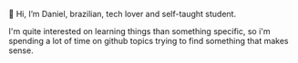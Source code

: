 👋 Hi, I’m Daniel, brazilian, tech lover and self-taught student.

I'm quite interested on learning things than something specific, so i'm spending a lot of time on github topics trying to find something that makes sense.

<!---
DanielMarcos1/DanielMarcos1 is a ✨ special ✨ repository because its `README.md` (this file) appears on your GitHub profile.
You can click the Preview link to take a look at your changes.
--->
